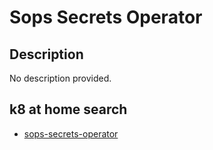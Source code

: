 # Sops Secrets Operator

## Description

No description provided.

## k8 at home search

- [sops-secrets-operator](https://nanne.dev/k8s-at-home-search/#/sops-secrets-operator)
